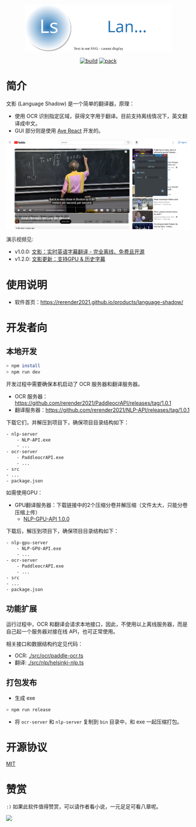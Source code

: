 <p align="center">
    <img width="400" src="./docs/images/logo-language-shadow.svg">
</p>

<div align="center">

[![build](https://github.com/rerender2021/language-shadow/actions/workflows/build.yml/badge.svg?branch=main&event=push)](https://github.com/rerender2021/language-shadow/actions/workflows/build.yml) [![pack](https://github.com/rerender2021/language-shadow/actions/workflows/pack.yml/badge.svg?branch=main&event=push)](https://github.com/rerender2021/language-shadow/actions/workflows/pack.yml)

 </div>
 
# 简介

文影 (Language Shadow) 是一个简单的翻译器，原理：

-   使用 OCR 识别指定区域，获得文字用于翻译。目前支持离线情况下，英文翻译成中文。
-   GUI 部分则是使用 [Ave React](https://qber-soft.github.io/Ave-React-Docs/) 开发的。

![language-shadow-usage](./docs/images/language-shadow-usage.png)

演示视频见:

-   v1.0.0: [文影：实时英语字幕翻译 - 完全离线、免费且开源](https://www.bilibili.com/video/BV1Cs4y1j7Qb/)
-   v1.2.0: [文影更新：支持GPU & 历史字幕](https://www.bilibili.com/video/BV1kC4y1X78Q/)

# 使用说明

- 软件首页：https://rerender2021.github.io/products/language-shadow/

# 开发者向

## 本地开发

```bash
> npm install
> npm run dev
```

开发过程中需要确保本机启动了 OCR 服务器和翻译服务器。

-   OCR 服务器：https://github.com/rerender2021/PaddleocrAPI/releases/tag/1.0.1
-   翻译服务器：https://github.com/rerender2021/NLP-API/releases/tag/1.0.1

下载它们，并解压到项目下，确保项目目录结构如下：

```
- nlp-server
    - NLP-API.exe
    - ...
- ocr-server
    - PaddleocrAPI.exe
    - ...
- src
- ...
- package.json
```

如需使用GPU：

- GPU翻译服务器：下载链接中的2个压缩分卷并解压缩（文件太大，只能分卷压缩上传）
  - [NLP-GPU-API 1.0.0](https://github.com/rerender2021/NLP-GPU-API/releases/tag/1.0.0) 


下载后，解压到项目下，确保项目目录结构如下：

```
- nlp-gpu-server
    - NLP-GPU-API.exe
    - ...
- ocr-server
    - PaddleocrAPI.exe
    - ...
- src
- ...
- package.json
```

## 功能扩展

运行过程中，OCR 和翻译会请求本地接口，因此，不使用以上离线服务器，而是自己起一个服务器对接在线 API，也可正常使用。

相关接口和数据结构约定见代码：

-   OCR: [./src/ocr/paddle-ocr.ts](./src/ocr/paddle-ocr.ts)
-   翻译: [./src/nlp/helsinki-nlp.ts](./src/nlp/helsinki-nlp.ts)

## 打包发布

-   生成 exe

```bash
> npm run release
```

-   将 `ocr-server` 和 `nlp-server` 复制到 `bin` 目录中，和 exe 一起压缩打包。

# 开源协议

[MIT](./LICENSE)

# 赞赏

`:)` 如果此软件值得赞赏，可以请作者看小说，一元足足可看八章呢。

<p align="left">
    <img width="300" src="https://rerender2021.github.io/assets/donate.jpg">
</p>
